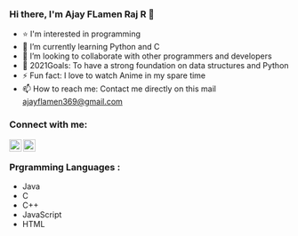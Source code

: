 ### Hi there, I'm Ajay FLamen Raj R 👋

- ⭐ I'm interested in programming
- 🌱 I’m currently learning Python and C
- 👯 I’m looking to collaborate with other programmers and developers
- 🥅 2021Goals: To have a strong foundation on data structures and Python
- ⚡ Fun fact: I love to watch Anime in my spare time
- 📫 How to reach me: Contact me directly on this mail ajayflamen369@gmail.com

### Connect with me:
[<img align="left" alt="codeSTACKr | LinkedIn" width="22px" src="https://cdn.jsdelivr.net/npm/simple-icons@v3/icons/linkedin.svg" />](https://www.linkedin.com/in/ajay-flamen-raj-r-a720ba214/)
[<img align="left" alt="codeSTACKr | Instagram" width="22px" src="https://cdn.jsdelivr.net/npm/simple-icons@v3/icons/instagram.svg" />](https://www.instagram.com/aj_flamen/)

<br />

### Prgramming Languages :
- Java
- C
- C++
- JavaScript
- HTML
